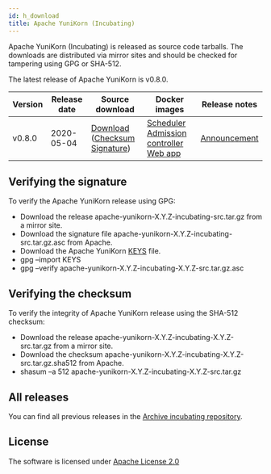 ```yaml
---
id: h_download
title: Apache YuniKorn (Incubating)
---
```


<!--
Licensed to the Apache Software Foundation (ASF) under one
or more contributor license agreements.  See the NOTICE file
distributed with this work for additional information
regarding copyright ownership.  The ASF licenses this file
to you under the Apache License, Version 2.0 (the
"License"); you may not use this file except in compliance
with the License.  You may obtain a copy of the License at

  http://www.apache.org/licenses/LICENSE-2.0

Unless required by applicable law or agreed to in writing,
software distributed under the License is distributed on an
"AS IS" BASIS, WITHOUT WARRANTIES OR CONDITIONS OF ANY
KIND, either express or implied.  See the License for the
specific language governing permissions and limitations
under the License.
-->

Apache YuniKorn (Incubating) is released as source code tarballs. The downloads are distributed via mirror sites and should be checked for tampering using GPG or SHA-512.

The latest release of Apache YuniKorn is v0.8.0.

|  Version   | Release date  | Source download  | Docker images  | Release notes  |
|  ----  | ----  | ----  | ----  | ----  |
| v0.8.0  | 2020-05-04 | [Download](https://www.apache.org/dyn/closer.cgi/incubator/yunikorn/0.8.0-incubating/apache-yunikorn-0.8.0-incubating-src.tar.gz) ([Checksum](https://downloads.apache.org/incubator/yunikorn/0.8.0-incubating/apache-yunikorn-0.8.0-incubating-src.tar.gz.sha512) [Signature](https://downloads.apache.org/incubator/yunikorn/0.8.0-incubating/apache-yunikorn-0.8.0-incubating-src.tar.gz.asc)) | [Scheduler](https://hub.docker.com/layers/apache/yunikorn/scheduler-0.8.0/images/sha256-0b35f9bb767f06af7f84f58799401ba7de7b8991f3c9724f40f733bc517193df) [Admission controller](https://hub.docker.com/layers/apache/yunikorn/admission-0.8.0/images/sha256-700e9bf7bc5597ab144be9f29b489fb82d7e012ee46d34bbc26cfb91bf364124) [Web app](https://hub.docker.com/layers/apache/yunikorn/web-0.8.0/images/sha256-83faa83ec9d1c90b40ca5bee9977c31fba31ba34f3ae9c785d994adbb545a273) | [Announcement](https://yunikorn.apache.org/release/v0.8.0.html) |


## Verifying the signature

To verify the Apache YuniKorn release using GPG:

- Download the release apache-yunikorn-X.Y.Z-incubating-src.tar.gz from a mirror site.
- Download the signature file apache-yunikorn-X.Y.Z-incubating-src.tar.gz.asc from Apache.
- Download the Apache YuniKorn [KEYS](https://downloads.apache.org/incubator/yunikorn/KEYS) file.
- gpg –import KEYS
- gpg –verify apache-yunikorn-X.Y.Z-incubating-X.Y.Z-src.tar.gz.asc

## Verifying the checksum

To verify the integrity of Apache YuniKorn release using the SHA-512 checksum:

- Download the release apache-yunikorn-X.Y.Z-incubating-X.Y.Z-src.tar.gz from a mirror site.
- Download the checksum apache-yunikorn-X.Y.Z-incubating-X.Y.Z-src.tar.gz.sha512 from Apache.
- shasum –a 512 apache-yunikorn-X.Y.Z-incubating-X.Y.Z-src.tar.gz

## All releases

You can find all previous releases in the [Archive incubating repository](https://archive.apache.org/dist/incubator/yunikorn/).

## License

The software is licensed under [Apache License 2.0](http://www.apache.org/licenses/LICENSE-2.0)



